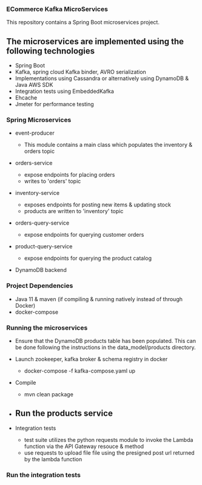### ECommerce Kafka MicroServices ###

This repository contains a Spring Boot microservices project. 

## The microservices are implemented using the following technologies ##
* Spring Boot
* Kafka, spring cloud Kafka binder, AVRO serialization
* Implementations using Cassandra or alternatively using DynamoDB & Java AWS SDK
* Integration tests using EmbeddedKafka
* Ehcache
* Jmeter for performance testing 

### Spring Microservices ###

* event-producer 
   - This module contains a main class which populates the inventory & orders topic
* orders-service
    - expose endpoints for placing orders
    - writes to 'orders' topic  
* inventory-service
    - exposes endpoints for posting new items & updating stock 
    - products are written to 'inventory' topic
* orders-query-service
    - expose endpoints for querying customer orders
* product-query-service
    - expose endpoints for querying the product catalog

* DynamoDB backend


### Project Dependencies ###
* Java 11 & maven (if compiling & running natively instead of through Docker)
* docker-compose

### Running the microservices ###
* Ensure that the DynamoDB products table has been populated.  This can be done following the instructions in the data_model/products directory. 
* Launch zookeeper, kafka broker & schema registry in docker
    * docker-compose -f kafka-compose.yaml up 
* Compile 
    * mvn clean package
* Run the products service
    - 



* Integration tests
    - test suite utilizes the python requests module to invoke the Lambda function via the API Gateway resouce & method
    - use requests to upload file file using the presigned post url returned by the lambda function 



### Run the integration tests ###


